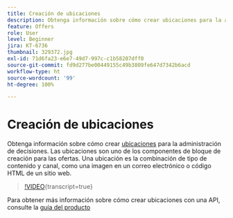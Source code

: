 ```yaml
---
title: Creación de ubicaciones
description: Obtenga información sobre cómo crear ubicaciones para la administración de decisiones. Las ubicaciones son uno de los componentes de bloque de creación requeridos para las ofertas.
feature: Offers
role: User
level: Beginner
jira: KT-6736
thumbnail: 329372.jpg
exl-id: 71d6fa23-e6e7-49d7-997c-c1b58207dff0
source-git-commit: fd9d277be00449155c49b3809fe647d7342b6acd
workflow-type: ht
source-wordcount: '99'
ht-degree: 100%

---
```


# Creación de ubicaciones

Obtenga información sobre cómo crear [ubicaciones](https://experienceleague.adobe.com/docs/journey-optimizer/using/offer-decisioniong/create-components/creating-placements.html?lang=es) para la administración de decisiones. Las ubicaciones son uno de los componentes de bloque de creación para las ofertas. Una ubicación es la combinación de tipo de contenido y canal, como una imagen en un correo electrónico o código HTML de un sitio web.

>[!VIDEO](https://video.tv.adobe.com/v/329372?quality=12&learn=on){transcript=true}

Para obtener más información sobre cómo crear ubicaciones con una API, consulte la [guía del producto](https://experienceleague.adobe.com/docs/journey-optimizer/using/offer-decisioniong/api-reference/offers-api/placements/create.html?lang=es)
